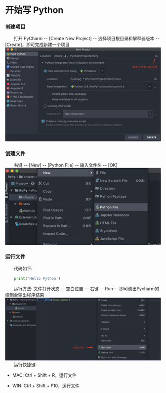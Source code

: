 # 开始写 Python
### 创建项目
&emsp;&emsp;打开 PyCharm -- [Create New Project] -- 选择项目根目录和解释器版本 -- [Create]，即可完成新建一个项目
![](/assets/QQ20200722-164126@2x.png)

### 创建文件
&emsp;&emsp;右键 -- [New] -- [Python File] -- 输入文件名 -- [OK]
![](/assets/QQ20200722-170505@2x.png)

### 运行文件
&emsp;&emsp;代码如下: 
```python
    print('Hello Python')

```
&emsp;&emsp;运行方法: 文件打开状态 -- 空白位置 — 右键 -- Run -- 即可调出Pycharm的控制台输出程序结果
![](/assets/QQ20200722-172411@2x.png)
&emsp;&emsp;运行快捷键:
*  MAC: Ctrl + Shift + R，运行文件

*  WIN: Ctrl + Shift + F10，运行文件


